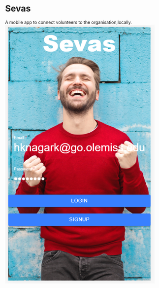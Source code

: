 # Sevas
A mobile app to connect volunteers to the organisation,locally.
<img src="https://github.com/harshnagarkar/Sevas/blob/master/app.PNG?raw=true" />
